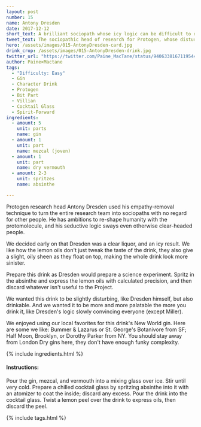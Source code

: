 ```yaml
---
layout: post
number: 15
name: Antony Dresden
date: 2017-12-12
short_text: A brilliant sociopath whose icy logic can be difficult to deny. 
tweet_text: The sociopathic head of research for Protogen, whose disturbing yet seductive logic is difficult to deny, even for normally clear-headed leaders. Drink quickly, before Miller smashes it out of your hand! 
hero: /assets/images/015-AntonyDresden-card.jpg
drink_crop: /assets/images/015-AntonyDresden-drink.jpg
twitter_url: "https://twitter.com/Paine_MacTane/status/940633816711954432"
author: Paine×Mactane
tags: 
  - "Difficulty: Easy"
  - Gin
  - Character Drink
  - Protogen
  - Bit Part
  - Villian
  - Cocktail Glass
  - Spirit-Forward
ingredients:
  - amount: 5
    unit: parts
    name: gin
  - amount: 1
    unit: part
    name: mezcal (joven)
  - amount: 1
    unit: part
    name: dry vermouth
  - amount: 2-3
    unit: spritzes
    name: absinthe

---
```


Protogen research head Antony Dresden used his empathy-removal technique to turn the entire research team into sociopaths with no regard for other people. He has ambitions to re-shape humanity with the protomolecule, and his seductive logic sways even otherwise clear-headed people.

We decided early on that Dresden was a clear liquor, and an icy result. We like how the lemon oils don't just tweak the taste of the drink, they also give a slight, oily sheen as they float on top, making the whole drink look more sinister. 

Prepare this drink as Dresden would prepare a science experiment. Spritz in the absinthe and express the lemon oils with calculated precision, and then discard whatever isn't useful to the Project.

We wanted this drink to be slightly disturbing, like Dresden himself, but also drinkable. And we wanted it to be more and more palatable the more you drink it, like Dresden's logic slowly convincing everyone (except Miller).

We enjoyed using our local favorites for this drink's New World gin. Here are some we like: Bummer & Lazarus or St. George's Botanivore from SF; Half Moon, Brooklyn, or Dorothy Parker from NY. You should stay away from London Dry gins here, they don't have enough funky complexity. 

{% include ingredients.html %}

#### Instructions:

Pour the gin, mezcal, and vermouth into a mixing glass over ice. Stir until very cold. Prepare a chilled cocktail glass by spritzing absinthe into it with an atomizer to coat the inside; discard any excess. Pour the drink into the cocktail glass. Twist a lemon peel over the drink to express oils, then discard the peel.

{% include tags.html %}
